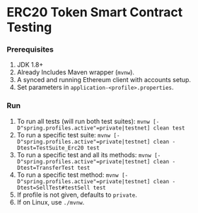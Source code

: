 # ERC20 Token Smart Contract Testing

### Prerequisites
1. JDK 1.8+
2. Already Includes Maven wrapper (`mvnw`).
3. A synced and running Ethereum client with accounts setup.
4. Set parameters in `application-<profile>.properties`.

### Run
1. To run all tests (will run both test suites): `mvnw [-D"spring.profiles.active"=private|testnet] clean test`
2. To run a specific test suite: `mvnw [-D"spring.profiles.active"=private|testnet] clean -Dtest=TestSuite_Erc20 test`
3. To run a specific test and all its methods: `mvnw [-D"spring.profiles.active"=private|testnet] clean -Dtest=TransferTest test`
4. To run a specific test method: `mvnw [-D"spring.profiles.active"=private|testnet] clean -Dtest=SellTest#testSell test`
5. If profile is not given, defaults to `private`.
6. If on Linux, use `./mvnw`.
